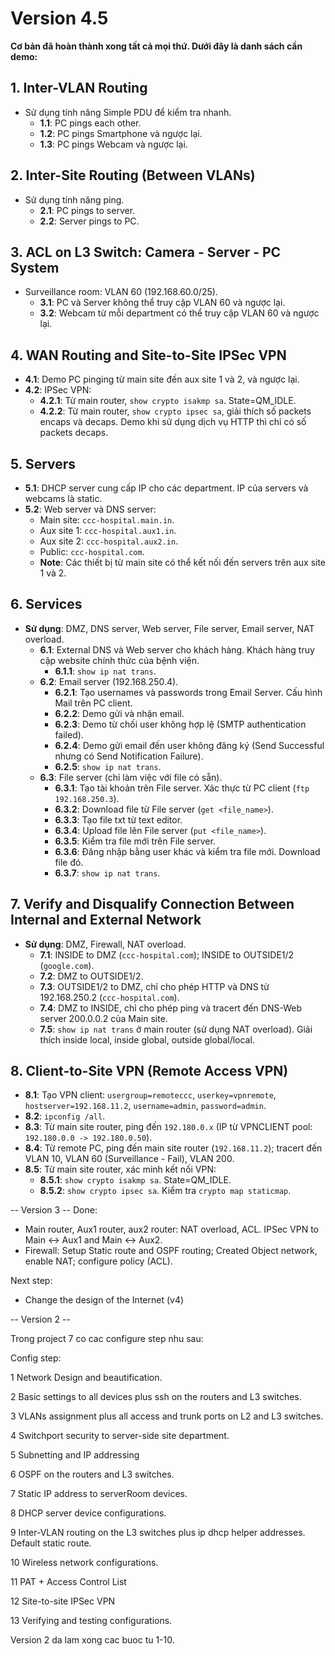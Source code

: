 # Version 4.5

**Cơ bản đã hoàn thành xong tất cả mọi thứ. Dưới đây là danh sách cần demo:**

## 1. Inter-VLAN Routing
- Sử dụng tính năng Simple PDU để kiểm tra nhanh.
  - **1.1**: PC pings each other.
  - **1.2**: PC pings Smartphone và ngược lại.
  - **1.3**: PC pings Webcam và ngược lại.

## 2. Inter-Site Routing (Between VLANs)
- Sử dụng tính năng ping.
  - **2.1**: PC pings to server.
  - **2.2**: Server pings to PC.

## 3. ACL on L3 Switch: Camera - Server - PC System
- Surveillance room: VLAN 60 (192.168.60.0/25).
  - **3.1**: PC và Server không thể truy cập VLAN 60 và ngược lại.
  - **3.2**: Webcam từ mỗi department có thể truy cập VLAN 60 và ngược lại.

## 4. WAN Routing and Site-to-Site IPSec VPN
- **4.1**: Demo PC pinging từ main site đến aux site 1 và 2, và ngược lại.
- **4.2**: IPSec VPN:
  - **4.2.1**: Từ main router, `show crypto isakmp sa`. State=QM_IDLE.
  - **4.2.2**: Từ main router, `show crypto ipsec sa`, giải thích số packets encaps và decaps. Demo khi sử dụng dịch vụ HTTP thì chỉ có số packets decaps.

## 5. Servers
- **5.1**: DHCP server cung cấp IP cho các department. IP của servers và webcams là static.
- **5.2**: Web server và DNS server:
  - Main site: `ccc-hospital.main.in`.
  - Aux site 1: `ccc-hospital.aux1.in`.
  - Aux site 2: `ccc-hospital.aux2.in`.
  - Public: `ccc-hospital.com`.
  - **Note**: Các thiết bị từ main site có thể kết nối đến servers trên aux site 1 và 2.

## 6. Services
- **Sử dụng**: DMZ, DNS server, Web server, File server, Email server, NAT overload.
  - **6.1**: External DNS và Web server cho khách hàng. Khách hàng truy cập website chính thức của bệnh viện.
    - **6.1.1**: `show ip nat trans`.
  - **6.2**: Email server (192.168.250.4).
    - **6.2.1**: Tạo usernames và passwords trong Email Server. Cấu hình Mail trên PC client.
    - **6.2.2**: Demo gửi và nhận email.
    - **6.2.3**: Demo từ chối user không hợp lệ (SMTP authentication failed).
    - **6.2.4**: Demo gửi email đến user không đăng ký (Send Successful nhưng có Send Notification Failure).
    - **6.2.5**: `show ip nat trans`.
  - **6.3**: File server (chỉ làm việc với file có sẵn).
    - **6.3.1**: Tạo tài khoản trên File server. Xác thực từ PC client (`ftp 192.168.250.3`).
    - **6.3.2**: Download file từ File server (`get <file_name>`).
    - **6.3.3**: Tạo file txt từ text editor.
    - **6.3.4**: Upload file lên File server (`put <file_name>`).
    - **6.3.5**: Kiểm tra file mới trên File server.
    - **6.3.6**: Đăng nhập bằng user khác và kiểm tra file mới. Download file đó.
    - **6.3.7**: `show ip nat trans`.

## 7. Verify and Disqualify Connection Between Internal and External Network
- **Sử dụng**: DMZ, Firewall, NAT overload.
  - **7.1**: INSIDE to DMZ (`ccc-hospital.com`); INSIDE to OUTSIDE1/2 (`google.com`).
  - **7.2**: DMZ to OUTSIDE1/2.
  - **7.3**: OUTSIDE1/2 to DMZ, chỉ cho phép HTTP và DNS từ 192.168.250.2 (`ccc-hospital.com`).
  - **7.4**: DMZ to INSIDE, chỉ cho phép ping và tracert đến DNS-Web server 200.0.0.2 của Main site.
  - **7.5**: `show ip nat trans` ở main router (sử dụng NAT overload). Giải thích inside local, inside global, outside global/local.

## 8. Client-to-Site VPN (Remote Access VPN)
- **8.1**: Tạo VPN client: `usergroup=remoteccc`, `userkey=vpnremote`, `hostserver=192.168.11.2`, `username=admin`, `password=admin`.
- **8.2**: `ipconfig /all`.
- **8.3**: Từ main site router, ping đến `192.180.0.x` (IP từ VPNCLIENT pool: `192.180.0.0 -> 192.180.0.50`).
- **8.4**: Từ remote PC, ping đến main site router (`192.168.11.2`); tracert đến VLAN 10, VLAN 60 (Surveillance - Fail), VLAN 200.
- **8.5**: Từ main site router, xác minh kết nối VPN:
  - **8.5.1**: `show crypto isakmp sa`. State=QM_IDLE.
  - **8.5.2**: `show crypto ipsec sa`. Kiểm tra `crypto map staticmap`.






-- Version 3 --
Done:
- Main router, Aux1 router, aux2 router: NAT overload, ACL. IPSec VPN to Main <-> Aux1 and Main <-> Aux2.
- Firewall: Setup Static route and OSPF routing; Created Object network, enable NAT; configure policy (ACL).

Next step:
- Change the design of the Internet (v4)


-- Version 2 --

Trong project 7 co cac configure step nhu sau:

Config step:

1 Network Design and beautification.

﻿﻿﻿2 Basic settings to all devices plus ssh on the routers and L3 switches.
   
﻿﻿﻿3 VLANs assignment plus all access and trunk ports on L2 and L3 switches.
   
﻿﻿﻿4 Switchport security to server-side site department.
   
﻿﻿﻿5 Subnetting and IP addressing
   
﻿﻿﻿6 OSPF on the routers and L3 switches.
   
7 Static IP address to serverRoom devices.

﻿﻿﻿8 DHCP server device configurations.
   
﻿﻿﻿9 Inter-VLAN routing on the L3 switches plus ip dhcp helper addresses. Default static route.
   
﻿﻿﻿10 Wireless network configurations.
   
﻿11﻿﻿﻿ PAT + Access Control List
 
﻿﻿12 Site-to-site IPSec VPN
  
13 Verifying and testing configurations.

Version 2 da lam xong cac buoc tu 1-10.
